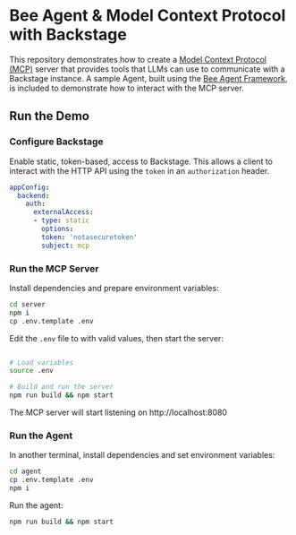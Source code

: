 # Bee Agent & Model Context Protocol with Backstage

This repository demonstrates how to create a [Model Context Protocol (MCP)](https://modelcontextprotocol.io/)
server that provides tools that LLMs can use to communicate with a Backstage
instance. A sample Agent, built using the [Bee Agent Framework](https://i-am-bee.github.io/bee-agent-framework/#/),
is included to demonstrate how to interact with the MCP server.

## Run the Demo

### Configure Backstage

Enable static, token-based, access to Backstage. This allows a client to
interact with the HTTP API using the `token` in an `authorization` header.

```yaml
appConfig:
  backend:
    auth:
      externalAccess:
      - type: static
        options:
        token: 'notasecuretoken'
        subject: mcp
```

### Run the MCP Server

Install dependencies and prepare environment variables:

```bash
cd server
npm i
cp .env.template .env
```

Edit the `.env` file to with valid values, then start the server:

```bash

# Load variables
source .env

# Build and run the server
npm run build && npm start 
```

The MCP server will start listening on http://localhost:8080

### Run the Agent

In another terminal, install dependencies and set environment variables:

```bash
cd agent
cp .env.template .env
npm i
```

Run the agent:

```bash
npm run build && npm start
```